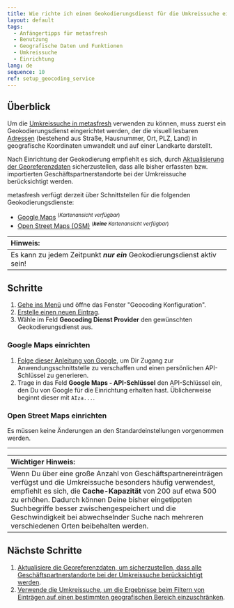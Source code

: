 ```yaml
---
title: Wie richte ich einen Geokodierungsdienst für die Umkreissuche ein?
layout: default
tags:
  - Anfängertipps für metasfresh
  - Benutzung
  - Geografische Daten und Funktionen
  - Umkreissuche
  - Einrichtung
lang: de
sequence: 10
ref: setup_geocoding_service
---
```


## Überblick
Um die [Umkreissuche in metasfresh](Umkreissuche_Geocoding) verwenden zu können, muss zuerst ein Geokodierungsdienst eingerichtet werden, der die visuell lesbaren [Adressen](Adresse_erfassen_Tab) (bestehend aus Straße, Hausnummer, Ort, PLZ, Land) in geografische Koordinaten umwandelt und auf einer Landkarte darstellt.

Nach Einrichtung der Geokodierung empfiehlt es sich, durch [Aktualisierung der Georeferenzdaten](Geokodierung_aktualisieren) sicherzustellen, dass alle bisher erfassten bzw. importierten Geschäftspartnerstandorte bei der Umkreissuche berücksichtigt werden.

metasfresh verfügt derzeit über Schnittstellen für die folgenden Geokodierungsdienste:
- <a href="#google-maps" title="Google Maps einrichten">Google Maps</a> <sup>(<em>Kartenansicht verfügbar</em>)</sup>
- <a href="#open-street-maps" title="Open Street Maps einrichten">Open Street Maps (OSM)</a> <sup>(<em><strong>keine</strong> Kartenansicht verfügbar</em>)</sup>

| **Hinweis:** |
| :--- |
| Es kann zu jedem Zeitpunkt ***nur ein*** Geokodierungsdienst aktiv sein! |

## Schritte
1. [Gehe ins Menü](Menu) und öffne das Fenster "Geocoding Konfiguration".
1. [Erstelle einen neuen Eintrag](Neuer_Datensatz_Fenster_Webui).
1. Wähle im Feld **Geocoding Dienst Provider** den gewünschten Geokodierungsdienst aus.

### <a name="google-maps">Google Maps einrichten</a>
1. <a href="https://cloud.google.com/maps-platform/pricing/" title="API-Zugang über die Google Maps Plattform" target="blank">Folge dieser Anleitung von Google</a>, um Dir Zugang zur Anwendungsschnittstelle zu verschaffen und einen persönlichen API-Schlüssel zu generieren.
1. Trage in das Feld **Google Maps - API-Schlüssel** den API-Schlüssel ein, den Du von Google für die Einrichtung erhalten hast. Üblicherweise beginnt dieser mit `AIza...`.

### <a name="open-street-maps">Open Street Maps einrichten</a>
Es müssen keine Änderungen an den Standardeinstellungen vorgenommen werden.

---

| **Wichtiger Hinweis:** |
| :--- |
| Wenn Du über eine große Anzahl von Geschäftspartnereinträgen verfügst und die Umkreissuche besonders häufig verwendest, empfiehlt es sich, die **Cache-Kapazität** von 200 auf etwa 500 zu erhöhen. Dadurch können Deine bisher eingetippten Suchbegriffe besser zwischengespeichert und die Geschwindigkeit bei abwechselnder Suche nach mehreren verschiedenen Orten beibehalten werden. |

## Nächste Schritte
1. [Aktualisiere die Georeferenzdaten, um sicherzustellen, dass alle Geschäftspartnerstandorte bei der Umkreissuche berücksichtigt werden](Geokodierung_aktualisieren).
1. [Verwende die Umkreissuche, um die Ergebnisse beim Filtern von Einträgen auf einen bestimmten geografischen Bereich einzuschränken](Umkreissuche_Geocoding).
